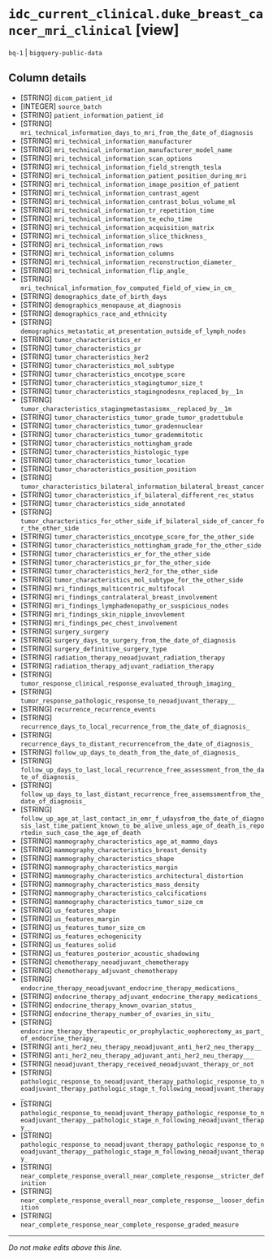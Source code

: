 # `idc_current_clinical.duke_breast_cancer_mri_clinical` [view]
`bq-1` | `bigquery-public-data`

## Column details
* [STRING]    `dicom_patient_id`
* [INTEGER]   `source_batch`
* [STRING]    `patient_information_patient_id`
* [STRING]    `mri_technical_information_days_to_mri_from_the_date_of_diagnosis`
* [STRING]    `mri_technical_information_manufacturer`
* [STRING]    `mri_technical_information_manufacturer_model_name`
* [STRING]    `mri_technical_information_scan_options`
* [STRING]    `mri_technical_information_field_strength_tesla`
* [STRING]    `mri_technical_information_patient_position_during_mri`
* [STRING]    `mri_technical_information_image_position_of_patient`
* [STRING]    `mri_technical_information_contrast_agent`
* [STRING]    `mri_technical_information_contrast_bolus_volume_ml`
* [STRING]    `mri_technical_information_tr_repetition_time`
* [STRING]    `mri_technical_information_te_echo_time`
* [STRING]    `mri_technical_information_acquisition_matrix`
* [STRING]    `mri_technical_information_slice_thickness_`
* [STRING]    `mri_technical_information_rows`
* [STRING]    `mri_technical_information_columns`
* [STRING]    `mri_technical_information_reconstruction_diameter_`
* [STRING]    `mri_technical_information_flip_angle_`
* [STRING]    `mri_technical_information_fov_computed_field_of_view_in_cm_`
* [STRING]    `demographics_date_of_birth_days`
* [STRING]    `demographics_menopause_at_diagnosis`
* [STRING]    `demographics_race_and_ethnicity`
* [STRING]    `demographics_metastatic_at_presentation_outside_of_lymph_nodes`
* [STRING]    `tumor_characteristics_er`
* [STRING]    `tumor_characteristics_pr`
* [STRING]    `tumor_characteristics_her2`
* [STRING]    `tumor_characteristics_mol_subtype`
* [STRING]    `tumor_characteristics_oncotype_score`
* [STRING]    `tumor_characteristics_stagingtumor_size_t`
* [STRING]    `tumor_characteristics_stagingnodesnx_replaced_by__1n`
* [STRING]    `tumor_characteristics_stagingmetastasismx__replaced_by__1m`
* [STRING]    `tumor_characteristics_tumor_grade_tumor_gradettubule`
* [STRING]    `tumor_characteristics_tumor_gradennuclear`
* [STRING]    `tumor_characteristics_tumor_grademmitotic`
* [STRING]    `tumor_characteristics_nottingham_grade`
* [STRING]    `tumor_characteristics_histologic_type`
* [STRING]    `tumor_characteristics_tumor_location`
* [STRING]    `tumor_characteristics_position_position`
* [STRING]    `tumor_characteristics_bilateral_information_bilateral_breast_cancer`
* [STRING]    `tumor_characteristics_if_bilateral_different_rec_status`
* [STRING]    `tumor_characteristics_side_annotated`
* [STRING]    `tumor_characteristics_for_other_side_if_bilateral_side_of_cancer_for_the_other_side`
* [STRING]    `tumor_characteristics_oncotype_score_for_the_other_side`
* [STRING]    `tumor_characteristics_nottingham_grade_for_the_other_side`
* [STRING]    `tumor_characteristics_er_for_the_other_side`
* [STRING]    `tumor_characteristics_pr_for_the_other_side`
* [STRING]    `tumor_characteristics_her2_for_the_other_side`
* [STRING]    `tumor_characteristics_mol_subtype_for_the_other_side`
* [STRING]    `mri_findings_multicentric_multifocal`
* [STRING]    `mri_findings_contralateral_breast_involvement`
* [STRING]    `mri_findings_lymphadenopathy_or_suspicious_nodes`
* [STRING]    `mri_findings_skin_nipple_invovlement`
* [STRING]    `mri_findings_pec_chest_involvement`
* [STRING]    `surgery_surgery`
* [STRING]    `surgery_days_to_surgery_from_the_date_of_diagnosis`
* [STRING]    `surgery_definitive_surgery_type`
* [STRING]    `radiation_therapy_neoadjuvant_radiation_therapy`
* [STRING]    `radiation_therapy_adjuvant_radiation_therapy`
* [STRING]    `tumor_response_clinical_response_evaluated_through_imaging_`
* [STRING]    `tumor_response_pathologic_response_to_neoadjuvant_therapy__`
* [STRING]    `recurrence_recurrence_events`
* [STRING]    `recurrence_days_to_local_recurrence_from_the_date_of_diagnosis_`
* [STRING]    `recurrence_days_to_distant_recurrencefrom_the_date_of_diagnosis_`
* [STRING]    `follow_up_days_to_death_from_the_date_of_diagnosis_`
* [STRING]    `follow_up_days_to_last_local_recurrence_free_assessment_from_the_date_of_diagnosis_`
* [STRING]    `follow_up_days_to_last_distant_recurrence_free_assemssmentfrom_the_date_of_diagnosis_`
* [STRING]    `follow_up_age_at_last_contact_in_emr_f_udaysfrom_the_date_of_diagnosis_last_time_patient_known_to_be_alive_unless_age_of_death_is_reportedin_such_case_the_age_of_death`
* [STRING]    `mammography_characteristics_age_at_mammo_days`
* [STRING]    `mammography_characteristics_breast_density`
* [STRING]    `mammography_characteristics_shape`
* [STRING]    `mammography_characteristics_margin`
* [STRING]    `mammography_characteristics_architectural_distortion`
* [STRING]    `mammography_characteristics_mass_density`
* [STRING]    `mammography_characteristics_calcifications`
* [STRING]    `mammography_characteristics_tumor_size_cm`
* [STRING]    `us_features_shape`
* [STRING]    `us_features_margin`
* [STRING]    `us_features_tumor_size_cm`
* [STRING]    `us_features_echogenicity`
* [STRING]    `us_features_solid`
* [STRING]    `us_features_posterior_acoustic_shadowing`
* [STRING]    `chemotherapy_neoadjuvant_chemotherapy`
* [STRING]    `chemotherapy_adjuvant_chemotherapy`
* [STRING]    `endocrine_therapy_neoadjuvant_endocrine_therapy_medications_`
* [STRING]    `endocrine_therapy_adjuvant_endocrine_therapy_medications_`
* [STRING]    `endocrine_therapy_known_ovarian_status_`
* [STRING]    `endocrine_therapy_number_of_ovaries_in_situ_`
* [STRING]    `endocrine_therapy_therapeutic_or_prophylactic_oophorectomy_as_part_of_endocrine_therapy_`
* [STRING]    `anti_her2_neu_therapy_neoadjuvant_anti_her2_neu_therapy__`
* [STRING]    `anti_her2_neu_therapy_adjuvant_anti_her2_neu_therapy___`
* [STRING]    `neoadjuvant_therapy_received_neoadjuvant_therapy_or_not`
* [STRING]    `pathologic_response_to_neoadjuvant_therapy_pathologic_response_to_neoadjuvant_therapy_pathologic_stage_t_following_neoadjuvant_therapy_`
* [STRING]    `pathologic_response_to_neoadjuvant_therapy_pathologic_response_to_neoadjuvant_therapy__pathologic_stage_n_following_neoadjuvant_therapy__`
* [STRING]    `pathologic_response_to_neoadjuvant_therapy_pathologic_response_to_neoadjuvant_therapy__pathologic_stage_m_following_neoadjuvant_therapy_`
* [STRING]    `near_complete_response_overall_near_complete_response__stricter_definition`
* [STRING]    `near_complete_response_overall_near_complete_response__looser_definition`
* [STRING]    `near_complete_response_near_complete_response_graded_measure`

-------------------------------------------------------------------------------
*Do not make edits above this line.*
